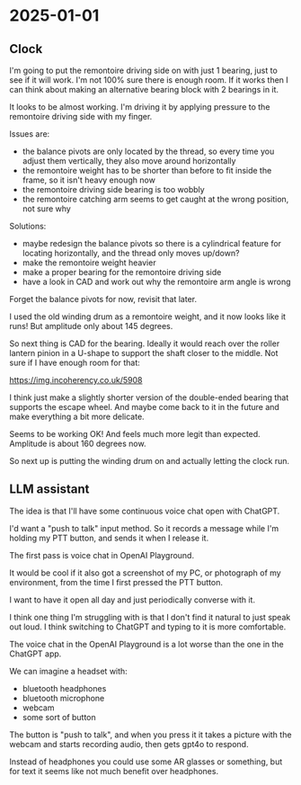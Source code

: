 # 2025-01-01

## Clock

I'm going to put the remontoire driving side on with just 1 bearing, just to see if it
will work. I'm not 100% sure there is enough room. If it works then I can think about making
an alternative bearing block with 2 bearings in it.

It looks to be almost working. I'm driving it by applying pressure to the remontoire driving
side with my finger.

Issues are:

 * the balance pivots are only located by the thread, so every time you adjust them vertically, they also move around horizontally
 * the remontoire weight has to be shorter than before to fit inside the frame, so it isn't heavy enough now
 * the remontoire driving side bearing is too wobbly
 * the remontoire catching arm seems to get caught at the wrong position, not sure why

Solutions:

 * maybe redesign the balance pivots so there is a cylindrical feature for locating horizontally, and the thread only moves up/down?
 * make the remontoire weight heavier
 * make a proper bearing for the remontoire driving side
 * have a look in CAD and work out why the remontoire arm angle is wrong

Forget the balance pivots for now, revisit that later.

I used the old winding drum as a remontoire weight, and it now looks like it runs! But
amplitude only about 145 degrees.

So next thing is CAD for the bearing. Ideally it would reach over the roller lantern pinion
in a U-shape to support the shaft closer to the middle. Not sure if I have enough room
for that:

https://img.incoherency.co.uk/5908

I think just make a slightly shorter version of the double-ended bearing that supports
the escape wheel. And maybe come back to it in the future and make everything a bit
more delicate.

Seems to be working OK! And feels much more legit than expected. Amplitude is about 160 degrees now.

So next up is putting the winding drum on and actually letting the clock run.

## LLM assistant

The idea is that I'll have some continuous voice chat open with ChatGPT.

I'd want a "push to talk" input method. So it records a message while I'm holding my
PTT button, and sends it when I release it.

The first pass is voice chat in OpenAI Playground.

It would be cool if it also got a screenshot of my PC, or photograph of my environment,
from the time I first pressed the PTT button.

I want to have it open all day and just periodically converse with it.

I think one thing I'm struggling with is that I don't find it natural to just speak out loud.
I think switching to ChatGPT and typing to it is more comfortable.

The voice chat in the OpenAI Playground is a lot worse than the one in the ChatGPT app.

We can imagine a headset with:

 * bluetooth headphones
 * bluetooth microphone
 * webcam
 * some sort of button

The button is "push to talk", and when you press it it takes a picture with the webcam
and starts recording audio, then gets gpt4o to respond.

Instead of headphones you could use some AR glasses or something, but for text it seems like
not much benefit over headphones.
